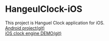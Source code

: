 # HangeulClock-iOS
This project is Hanguel Clock application for iOS.<br>
<a href="https://github.com/canapio/HangeulClock-Android">Android project(git)</a><br>
<a href="https://github.com/canapio/TimeEngine-iOS">iOS clock engine DEMO(git)</a><br>
